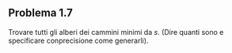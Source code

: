## Problema 1.7

Trovare tutti gli alberi dei cammini minimi da $s$. (Dire quanti sono e specificare conprecisione come generarli).